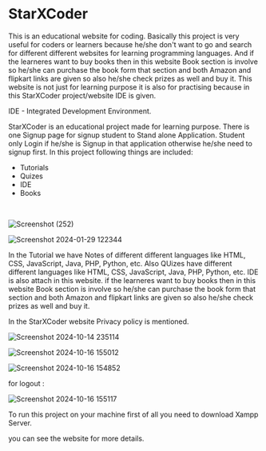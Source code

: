 # StarXCoder
This is an educational website for coding. Basically this project is very useful for coders or learners because he/she don't want to go and search for different different websites for learning programming languages. And if the learneres want to buy books then in this website Book section is involve so he/she can purchase the book form that section and both Amazon and flipkart links are given so also he/she check prizes as well and buy it. This website is not just for learning purpose it is also for practising because in this StarXCoder project/website IDE is given.

IDE - Integrated Development Environment.




StarXCoder is an educational project made for learning purpose. There is one Signup page for signup student to Stand alone Application. Student only Login if he/she is Signup in that application otherwise he/she need to signup first. In this project following things are
included: 
* Tutorials
* Quizes
* IDE
* Books
<br>


![Screenshot (252)](https://github.com/user-attachments/assets/be97127c-bc02-4d8e-b011-75a24e6def8f)


![Screenshot 2024-01-29 122344](https://github.com/user-attachments/assets/43617dcd-9eed-44b4-a89d-6c37fcefe97f)




In the Tutorial we have Notes of different different languages like HTML, CSS, JavaScript, Java, PHP, Python, etc. Also QUizes have different different languages like HTML, CSS, JavaScript, Java, PHP, Python, etc.
IDE is also attach in this website.
if the learneres want to buy books then in this website Book section is involve so he/she can purchase the book form that section and both Amazon and flipkart links are given so also he/she check prizes as well and buy it.

In the StarXCoder website Privacy policy is mentioned.

![Screenshot 2024-10-14 235114](https://github.com/user-attachments/assets/d4ddb170-3ca0-41a4-88cd-e4f451d62aee)


![Screenshot 2024-10-16 155012](https://github.com/user-attachments/assets/02cf96c0-9018-453f-a682-ba9a2deb4b6f)

![Screenshot 2024-10-16 154852](https://github.com/user-attachments/assets/22ef1561-7b14-4718-8cbc-c32ec43800f6)


for logout : 


![Screenshot 2024-10-16 155117](https://github.com/user-attachments/assets/43cf7258-03a0-4b78-8954-f90a8afe82b1)



To run this project on your machine first of all you need to download Xampp Server.

you can see the website for more details.
